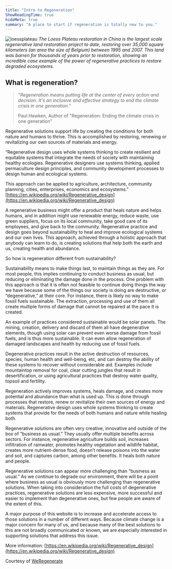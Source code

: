 ```yaml
---
title: "Intro to Regeneration"
ShowReadingTime: true
hideMeta: true
summary: "A place to start if regeneration is totally new to you."
---
```



![loessplateau](/img/loessplateau.jpg)
_The Loess Plateau restoration in China is the largest scale regenerative land restoration project to date, restoring over 35,000 square kilometers (an area the size of Belgium) between 1995 and 2007. This land was barren for thousands of years prior to restoration, showing an incredible case example of the power of regenerative practices to restore degraded ecosystems._



## What is regeneration?

>"_Regeneration means putting life at the center of every action and decision. It's an inclusive and effective strategy to end the climate crisis in one generation._"
>
>Paul Hawken, Author of "Regeneration: Ending the climate crisis in one generation"


Regenerative solutions support life by creating the conditions for both nature and humans to thrive. This is accomplished by restoring, renewing or revitalizing our own sources of materials and energy.

“Regenerative design uses whole systems thinking to create resilient and equitable systems that integrate the needs of society with maintaining healthy ecologies. Regenerative designers use systems thinking, applied permaculture design principles, and community development processes to design human and ecological systems.

This approach can be applied to agriculture, architecture, community planning, cities, enterprises, economics and ecosystems."
[https://en.wikipedia.org/wiki/Regenerative_design](https://en.wikipedia.org/wiki/Regenerative_design)

A regenerative business might offer a product that heals nature and helps humans, and in addition might use renewable energy, reduce waste, use green suppliers, focus on its local community, take good care of its employees, and give back to the community. Regenerative practice and design goes beyond sustainability to heal and improve ecological systems and our own lives. This approach, achieved through a holistic approach that anybody can learn to do, is creating solutions that help both the earth and us, creating health and abundance.

So how is regeneration different from sustainability?

Sustainability means to make things last, to maintain things as they are. For most people, this implies continuing to conduct business as usual, but reducing or eliminating the damage done in the process. One problem with this approach is that it is often not feasible to continue doing things the way we have because some of the things our society is doing are destructive, or “degenerative,” at their core. For instance, there is likely no way to make fossil fuels sustainable. The extraction, processing and use of them all create multiple forms of damage that cannot be repaired at the pace it is created.

An example of practices considered sustainable would be solar panels. The mining, creation, delivery and discard of them all have degenerative elements, though using solar can prevent even worse damage from fossil fuels, and is thus more sustainable. It can even allow regeneration of damaged landscapes and health by reducing use of fossil fuels.

Degenerative practices result in the active destruction of resources, species, human health and well-being, etc, and can destroy the ability of these systems to recover without considerable aid. Examples include mountaintop removal for coal, clear cutting jungles that result in desertification, or using agricultural practices that destroy water quality, topsoil and fertility.

Regeneration actively improves systems, heals damage, and creates more potential and abundance than what is used up. This is done through processes that restore, renew or revitalize their own sources of energy and materials. Regenerative design uses whole systems thinking to create systems that provide for the needs of both humans and nature while healing both.

Regenerative solutions are often very creative, innovative and outside of the box of “business as usual.” They usually offer multiple benefits across sectors. For instance, regenerative agriculture builds soil, increases infiltration of rainwater, promotes healthy vegetation and wildlife habitat, creates more nutrient-dense food, doesn’t release poisons into the water and soil, and captures carbon, among other benefits. It heals both nature and people.

Regenerative solutions can appear more challenging than “business as usual.” As we continue to degrade our environment, there will be a point where business as usual is obviously more challenging than regenerative solutions. When taking into consideration the full costs of degenerative practices, regenerative solutions are less expensive, more successful and easier to implement than degenerative ones, but few people are aware of the extent of this.

A major purpose of this website is to increase and accelerate access to those solutions in a number of different ways. Because climate change is a major concern for many of us, and because many of the best solutions to this are not broadly communicated or known, we are especially interested in supporting solutions that address this issue.

More information: [https://en.wikipedia.org/wiki/Regenerative_design](https://en.wikipedia.org/wiki/Regenerative_design)

Courtesy of [WeRegenerate](WeRegenerate.Earth)